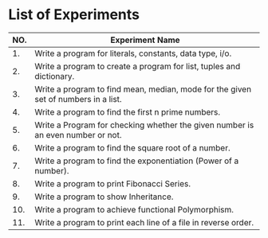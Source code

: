 # List of Experiments

| NO. | Experiment Name |
| -- | ------------------------- |
| 1. | Write a program for literals, constants, data type, i/o. |
| 2. | Write a program to create a program for list, tuples and dictionary. |
| 3. | Write a program to find mean, median, mode for the given set of numbers in a list. |
| 4. | Write a program to find the first n prime numbers. |
| 5. | Write a Program for checking whether the given number is an even number or not. |
| 6. | Write a program to find the square root of a number. |
| 7. | Write a program to find the exponentiation (Power of a number).	|
| 8. | Write a program to print Fibonacci Series. |
| 9. | Write a program to show Inheritance. |
| 10. | Write a program to achieve functional Polymorphism. |
| 11. | Write a program to print each line of a file in reverse order. |
